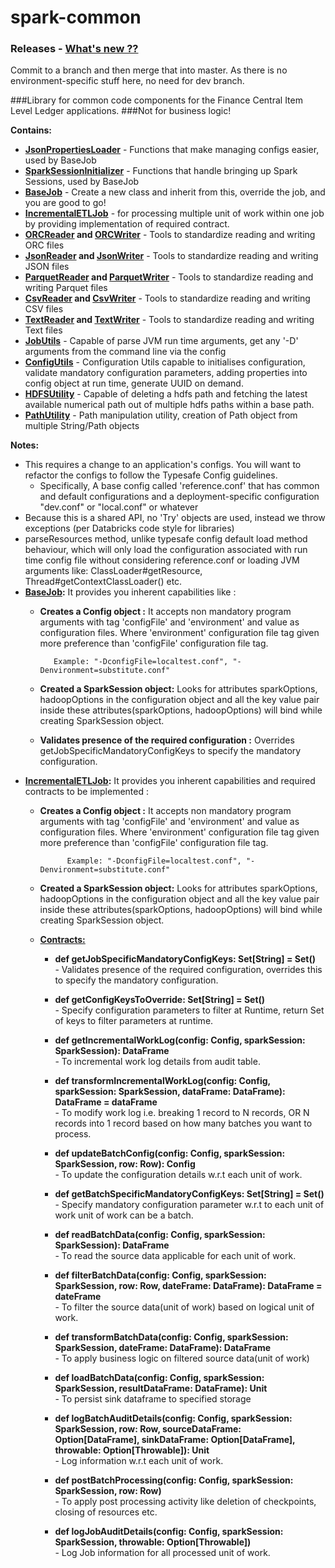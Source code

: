 # spark-common
### Releases - [What's new ??](RELEASES.md)

Commit to a branch and then merge that into master. As there is no environment-specific stuff here, no need for dev branch.

###Library for common code components for the Finance Central Item Level Ledger applications.
###Not for business logic!

**Contains:**
* **[JsonPropertiesLoader](/src/main/scala/com//spark/common/config/JsonPropertiesLoader.scala)** - Functions that make managing configs easier, used by BaseJob
* **[SparkSessionInitializer](/src/main/scala/com//spark/common/config/SparkSessionInitializer.scala)** - Functions that handle bringing up Spark Sessions, used by BaseJob
* **[BaseJob](/src/main/scala/com//spark/common/jobs/BaseJob.scala)** - Create a new class and inherit from this, override the job, and you are good to go!
* **[IncrementalETLJob](/src/main/scala/com//spark/common/jobs/IncrementalETLJob.scala)** -  for processing multiple unit of work within one job by providing implementation of required contract.
* **[ORCReader](/src/main/scala/com//spark/common/reader/ORCReader.scala) and [ORCWriter](/src/main/scala/com//spark/common/writer/ORCWriter.scala)** - Tools to standardize reading and writing ORC files
* **[JsonReader](/src/main/scala/com//spark/common/reader/JsonReader.scala) and [JsonWriter](/src/main/scala/com//spark/common/writer/JsonWriter.scala)** - Tools to standardize reading and writing JSON files
* **[ParquetReader](/src/main/scala/com//spark/common/reader/ParquetReader.scala) and [ParquetWriter](/src/main/scala/com//spark/common/writer/ParquetWriter.scala)** - Tools to standardize reading and writing Parquet files
* **[CsvReader](/src/main/scala/com//spark/common/reader/CsvReader.scala) and [CsvWriter](/src/main/scala/com//spark/common/writer/CsvWriter.scala)** - Tools to standardize reading and writing CSV files
* **[TextReader](/src/main/scala/com//spark/common/reader/TextReader.scala) and [TextWriter](/src/main/scala/com//spark/common/writer/TextWriter.scala)** - Tools to standardize reading and writing Text files
* **[JobUtils](/src/main/scala/com//spark/common/utilities/JobUtils.scala)** - Capable of parse JVM run time arguments, get any '-D' arguments from the command line via the config
* **[ConfigUtils](/src/main/scala/com//spark/common/utilities/ConfigUtils.scala)** - Configuration Utils capable to initialises configuration, validate mandatory configuration parameters, adding properties into config object at run time, generate UUID on demand.
* **[HDFSUtility](/src/main/scala/com//spark/common/utilities/HDFSUtility.scala)** - Capable of deleting a hdfs path and fetching the latest available numerical path out of multiple hdfs paths within a base path.
* **[PathUtility](/src/main/scala/com//spark/common/utilities/PathUtility.scala)** - Path manipulation utility, creation of Path object from multiple String/Path objects




**Notes:**
- This requires a change to an application's configs. You will want to refactor the configs
to follow the Typesafe Config guidelines.
    - Specifically, A base config called 'reference.conf' that has common and default configurations and a deployment-specific configuration "dev.conf" or "local.conf" or whatever
- Because this is a shared API, no 'Try' objects are used, instead we throw exceptions (per Databricks code style for libraries) 
- parseResources method, unlike typesafe config default load method behaviour, which will only load the configuration associated with run time config file without considering reference.conf or loading JVM arguments like: ClassLoader#getResource, Thread#getContextClassLoader() etc. 
- **[BaseJob](/src/main/scala/com//spark/common/jobs/BaseJob.scala):** It provides you inherent capabilities like : 
    - **Creates a Config object :** It accepts non mandatory program arguments with tag 'configFile' and 'environment' and value as configuration files.
                                Where 'environment' configuration file tag given more preference than 'configFile' configuration file tag.
                                
             Example: "-DconfigFile=localtest.conf", "-Denvironment=substitute.conf"
                                
    - **Created a SparkSession object:** Looks for attributes sparkOptions, hadoopOptions in the configuration object and all the key value pair inside these
                                      attributes(sparkOptions, hadoopOptions) will bind while creating SparkSession object.
                                      
    - **Validates presence of the required configuration :** Overrides getJobSpecificMandatoryConfigKeys to specify the mandatory configuration.
- **[IncrementalETLJob](/src/main/scala/com//spark/common/jobs/IncrementalETLJob.scala):** It provides you inherent capabilities and required contracts to be implemented :
     - **Creates a Config object :** It accepts non mandatory program arguments with tag 'configFile' and 'environment' and value as configuration files.
                                    Where 'environment' configuration file tag given more preference than 'configFile' configuration file tag.
                                    
                 Example: "-DconfigFile=localtest.conf", "-Denvironment=substitute.conf"
                                    
     - **Created a SparkSession object:** Looks for attributes sparkOptions, hadoopOptions in the configuration object and all the key value pair inside these
                                          attributes(sparkOptions, hadoopOptions) will bind while creating SparkSession object.
                                          
     - **[Contracts:](/src/main/scala/com//spark/common/jobs/IncrementalETLJob.scala)** 
       
       - **def getJobSpecificMandatoryConfigKeys: Set[String] = Set()**  
                - Validates presence of the required configuration, overrides this to specify the mandatory configuration.
          
       - **def getConfigKeysToOverride: Set[String] = Set()**  
                - Specify configuration parameters to filter at Runtime, return Set of keys to filter parameters at runtime.
         
       - **def getIncrementalWorkLog(config: Config, sparkSession: SparkSession): DataFrame**  
                - To incremental work log details from audit table.  
       
       - **def transformIncrementalWorkLog(config: Config, sparkSession: SparkSession, dataFrame: DataFrame): DataFrame = dataFrame**  
                - To modify work log i.e. breaking 1 record to N records, OR N records into 1 record based on how many batches you want to process.  
           
       - **def updateBatchConfig(config: Config, sparkSession: SparkSession, row: Row): Config**  
                - To update the configuration details w.r.t each unit of work.  
         
       - **def getBatchSpecificMandatoryConfigKeys: Set[String] = Set()**
                - Specify mandatory configuration parameter w.r.t to each unit of work unit of work can be a batch. 
        
       - **def readBatchData(config: Config, sparkSession: SparkSession): DataFrame**  
                - To read the source data applicable for each unit of work.  
       
       - **def filterBatchData(config: Config, sparkSession: SparkSession, row: Row, dateFrame: DataFrame): DataFrame = dateFrame**  
                - To filter the source data(unit of work) based on logical unit of work. 
        
       - **def transformBatchData(config: Config, sparkSession: SparkSession, dateFrame: DataFrame): DataFrame**  
                - To apply business logic on filtered source data(unit of work) 
        
       - **def loadBatchData(config: Config, sparkSession: SparkSession, resultDataFrame: DataFrame): Unit**  
                - To persist sink dataframe to specified storage  
       
       - **def logBatchAuditDetails(config: Config, sparkSession: SparkSession, row: Row, sourceDataFrame: Option[DataFrame], sinkDataFrame: Option[DataFrame], throwable: Option[Throwable]): Unit**  
                - Log information w.r.t each unit of work.
         
       - **def postBatchProcessing(config: Config, sparkSession: SparkSession, row: Row)**  
                - To apply post processing activity like deletion of checkpoints, closing of resources etc. 
        
       - **def logJobAuditDetails(config: Config, sparkSession: SparkSession, throwable: Option[Throwable])**  
                - Log Job information for all processed unit of work.
